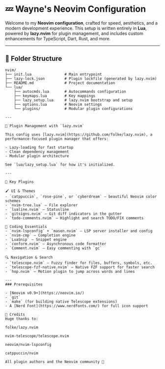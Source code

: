 # 💤 Wayne's Neovim Configuration

Welcome to my **Neovim configuration**, crafted for speed, aesthetics, and a modern development experience. This setup is written entirely in **Lua**, powered by **lazy.nvim** for plugin management, and includes custom enhancements for TypeScript, Dart, Rust, and more.

---

## 📁 Folder Structure

```text
nvim/
├── init.lua               # Main entrypoint
├── lazy-lock.json         # Plugin lockfile (generated by lazy.nvim)
├── README.md              # Project documentation
└── lua/
    ├── autocmds.lua       # Autocommands configuration
    ├── keymaps.lua        # Key mappings
    ├── lazy_setup.lua     # lazy.nvim bootstrap and setup
    ├── options.lua        # Neovim settings
    └── plugins/           # Modular plugin configurations

---

🚀 Plugin Management with `lazy.nvim`

This config uses [lazy.nvim](https://github.com/folke/lazy.nvim), a performance-focused plugin manager that offers:

- Lazy-loading for fast startup
- Clean dependency management
- Modular plugin architecture

See `lua/lazy_setup.lua` for how it's initialized.

---

🔌 Key Plugins

🖌 UI & Themes
- `catppuccin`, `rose-pine`, or `cyberdream` – beautiful Neovim color schemes
- `nvim-tree.lua` – File explorer
- `lualine.nvim` – Statusline
- `gitsigns.nvim` – Git diff indicators in the gutter
- `todo-comments.nvim` – Highlight and search TODO/FIX comments

🧠 Coding Essentials
- `nvim-lspconfig` + `mason.nvim` – LSP server installer and config
- `nvim-cmp` – Completion engine
- `LuaSnip` – Snippet engine
- `conform.nvim` – Asynchronous code formatter
- `Comment.nvim` – Easy commenting with `gc`

🔍 Navigation & Search
- `telescope.nvim` – Fuzzy finder for files, buffers, symbols, etc.
- `telescope-fzf-native.nvim` – Native FZF support for faster search
- `hop.nvim` – Motion plugin to jump across words and lines

---
### Prerequisites

- [Neovim v0.9+](https://neovim.io/)
- `git`
- `make` (for building native Telescope extensions)
- A [Nerd Font](https://www.nerdfonts.com/) for full icon support

🙏 Credits
Huge thanks to:

folke/lazy.nvim

nvim-telescope/telescope.nvim

neovim/nvim-lspconfig

catppuccin/nvim

All plugin authors and the Neovim community 💙
